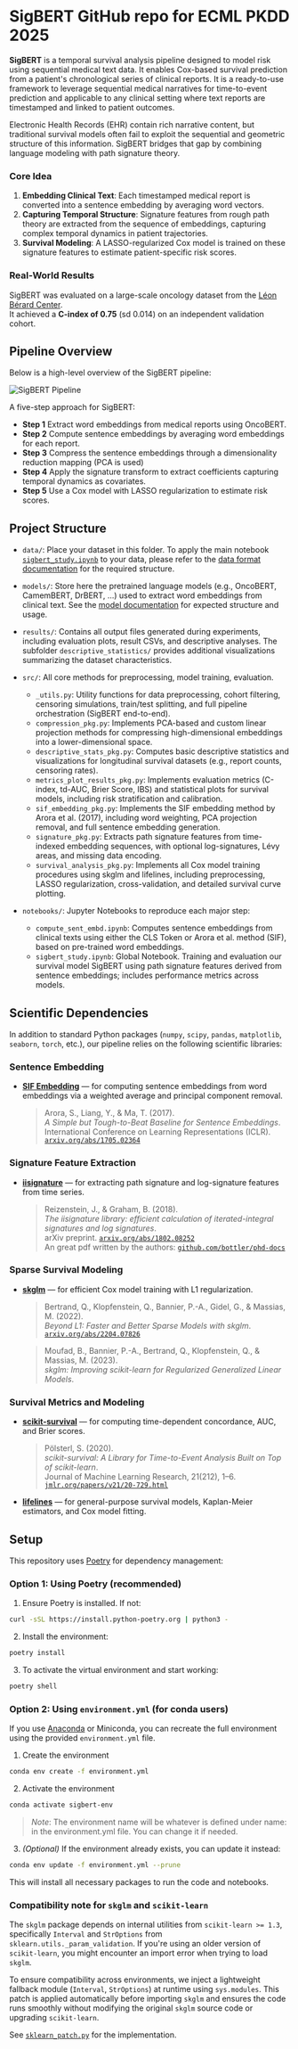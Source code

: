 # SigBERT GitHub repo for ECML PKDD 2025

**SigBERT** is a temporal survival analysis pipeline designed to model risk using sequential medical text data. It enables Cox-based survival prediction from a patient's chronological series of clinical reports. It is a ready-to-use framework to leverage sequential medical narratives for time-to-event prediction and applicable to any clinical setting where text reports are timestamped and linked to patient outcomes.

Electronic Health Records (EHR) contain rich narrative content, but traditional survival models often fail to exploit the sequential and geometric structure of this information. SigBERT bridges that gap by combining language modeling with path signature theory.

### Core Idea

  1. **Embedding Clinical Text**: Each timestamped medical report is converted into a sentence embedding by averaging word vectors.  
  2. **Capturing Temporal Structure**: Signature features from rough path theory are extracted from the sequence of embeddings, capturing complex temporal dynamics in patient trajectories.  
  3. **Survival Modeling**: A LASSO-regularized Cox model is trained on these signature features to estimate patient-specific risk scores.

### Real-World Results

SigBERT was evaluated on a large-scale oncology dataset from the [Léon Bérard Center](https://www.centreleonberard.fr/).  
It achieved a **C-index of 0.75** (sd 0.014) on an independent validation cohort.


## Pipeline Overview

Below is a high-level overview of the SigBERT pipeline:

![SigBERT Pipeline](./sigbert_pipeline.png)

A five-step approach for SigBERT:
* **Step 1** Extract word embeddings from medical reports using OncoBERT.
* **Step 2** Compute sentence embeddings by averaging word embeddings for each report.
* **Step 3** Compress the sentence embeddings through a dimensionality reduction mapping (PCA is used)
* **Step 4** Apply the signature transform to extract coefficients capturing temporal dynamics as covariates.
* **Step 5** Use a Cox model with LASSO regularization to estimate risk scores.

## Project Structure

- `data/`: Place your dataset in this folder. To apply the main notebook [`sigbert_study.ipynb`](./notebooks/sigbert_study.ipynb) to your data, please refer to the [data format documentation](./data/README.md) for the required structure.

- `models/`: Store here the pretrained language models (e.g., OncoBERT, CamemBERT, DrBERT, ...) used to extract word embeddings from clinical text. See the [model documentation](./models/README.md) for expected structure and usage.

- `results/`: Contains all output files generated during experiments, including evaluation plots, result CSVs, and descriptive analyses. The subfolder `descriptive_statistics/` provides additional visualizations summarizing the dataset characteristics.

- `src/`: All core methods for preprocessing, model training, evaluation.
  - `_utils.py`: Utility functions for data preprocessing, cohort filtering, censoring simulations, train/test splitting, and full pipeline orchestration (SigBERT end-to-end).
  - `compression_pkg.py`: Implements PCA-based and custom linear projection methods for compressing high-dimensional embeddings into a lower-dimensional space.
  - `descriptive_stats_pkg.py`: Computes basic descriptive statistics and visualizations for longitudinal survival datasets (e.g., report counts, censoring rates).
  - `metrics_plot_results_pkg.py`: Implements evaluation metrics (C-index, td-AUC, Brier Score, IBS) and statistical plots for survival models, including risk stratification and calibration.
  - `sif_embedding_pkg.py`: Implements the SIF embedding method by Arora et al. (2017), including word weighting, PCA projection removal, and full sentence embedding generation.
  - `signature_pkg.py`: Extracts path signature features from time-indexed embedding sequences, with optional log-signatures, Lévy areas, and missing data encoding.
  - `survival_analysis_pkg.py`: Implements all Cox model training procedures using skglm and lifelines, including preprocessing, LASSO regularization, cross-validation, and detailed survival curve plotting.  
  

- `notebooks/`: Jupyter Notebooks to reproduce each major step:
  - `compute_sent_embd.ipynb`: Computes sentence embeddings from clinical texts using either the CLS Token or Arora et al. method (SIF), based on pre-trained word embeddings.
  - `sigbert_study.ipynb`: Global Notebook. Training and evaluation our survival model SigBERT using path signature features derived from sentence embeddings; includes performance metrics across models.

## Scientific Dependencies

In addition to standard Python packages (`numpy`, `scipy`, `pandas`, `matplotlib`, `seaborn`, `torch`, etc.), our pipeline relies on the following scientific libraries:

### Sentence Embedding

- **[SIF Embedding](https://github.com/PrincetonML/SIF)** — for computing sentence embeddings from word embeddings via a weighted average and principal component removal.

  > Arora, S., Liang, Y., & Ma, T. (2017).  
  > *A Simple but Tough-to-Beat Baseline for Sentence Embeddings*.  
  > International Conference on Learning Representations (ICLR).  
  > [`arxiv.org/abs/1705.02364`](https://arxiv.org/abs/1705.02364)

### Signature Feature Extraction

- **[iisignature](https://pypi.org/project/iisignature/)** — for extracting path signature and log-signature features from time series.

  > Reizenstein, J., & Graham, B. (2018).  
  > *The iisignature library: efficient calculation of iterated-integral signatures and log signatures*.  
  > arXiv preprint. [`arxiv.org/abs/1802.08252`](https://arxiv.org/abs/1802.08252)  
  > An great pdf written by the authors: [`github.com/bottler/phd-docs`](https://github.com/bottler/phd-docs/blob/master/iisignature.pdf)

### Sparse Survival Modeling

- **[skglm](https://contrib.scikit-learn.org/skglm/)** — for efficient Cox model training with L1 regularization.

  > Bertrand, Q., Klopfenstein, Q., Bannier, P.-A., Gidel, G., & Massias, M. (2022).  
  > *Beyond L1: Faster and Better Sparse Models with skglm*.  
  > [`arxiv.org/abs/2204.07826`](https://arxiv.org/abs/2204.07826)

  > Moufad, B., Bannier, P.-A., Bertrand, Q., Klopfenstein, Q., & Massias, M. (2023).  
  > *skglm: Improving scikit-learn for Regularized Generalized Linear Models*.

### Survival Metrics and Modeling

- **[scikit-survival](https://pypi.org/project/scikit-survival/)** — for computing time-dependent concordance, AUC, and Brier scores.

  > Pölsterl, S. (2020).  
  > *scikit-survival: A Library for Time-to-Event Analysis Built on Top of scikit-learn*.  
  > Journal of Machine Learning Research, 21(212), 1–6.  
  > [`jmlr.org/papers/v21/20-729.html`](http://jmlr.org/papers/v21/20-729.html)

- **[lifelines](https://lifelines.readthedocs.io/en/latest/)** — for general-purpose survival models, Kaplan-Meier estimators, and Cox model fitting.


## Setup

This repository uses [Poetry](https://python-poetry.org/) for dependency management:

### Option 1: Using Poetry (recommended)

1. Ensure Poetry is installed. If not:

```bash
curl -sSL https://install.python-poetry.org | python3 -
```

2. Install the environment:

```bash
poetry install
```

3. To activate the virtual environment and start working:
```bash
poetry shell
```

### Option 2: Using `environment.yml` (for conda users)

If you use [Anaconda](https://www.anaconda.com/) or Miniconda, you can recreate the full environment using the provided `environment.yml` file.

1. Create the environment

```bash
conda env create -f environment.yml
```

2. Activate the environment

```bash
conda activate sigbert-env
```


  > *Note*: The environment name will be whatever is defined under name: in the environment.yml file. You can change it if needed.
  
3. *(Optional)* If the environment already exists, you can update it instead:
```bash
conda env update -f environment.yml --prune
```

This will install all necessary packages to run the code and notebooks.


### Compatibility note for `skglm` and `scikit-learn`

The `skglm` package depends on internal utilities from `scikit-learn >= 1.3`, specifically `Interval` and `StrOptions` from `sklearn.utils._param_validation`. If you're using an older version of `scikit-learn`, you might encounter an import error when trying to load `skglm`.

To ensure compatibility across environments, we inject a lightweight fallback module (`Interval`, `StrOptions`) at runtime using `sys.modules`. This patch is applied automatically before importing `skglm` and ensures the code runs smoothly without modifying the original `skglm` source code or upgrading `scikit-learn`.

See [`sklearn_patch.py`](./src/sigbert/sklearn_param_validation_patch.py) for the implementation.